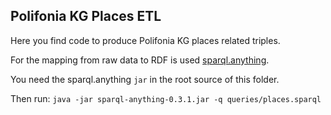 ## Polifonia KG Places ETL

Here you find code to produce Polifonia KG places related triples.

For the mapping from raw data to RDF is used [sparql.anything](https://github.com/SPARQL-Anything/sparql.anything).

You need the sparql.anything `jar` in the root source of this folder.

Then run: `java -jar sparql-anything-0.3.1.jar -q queries/places.sparql`






